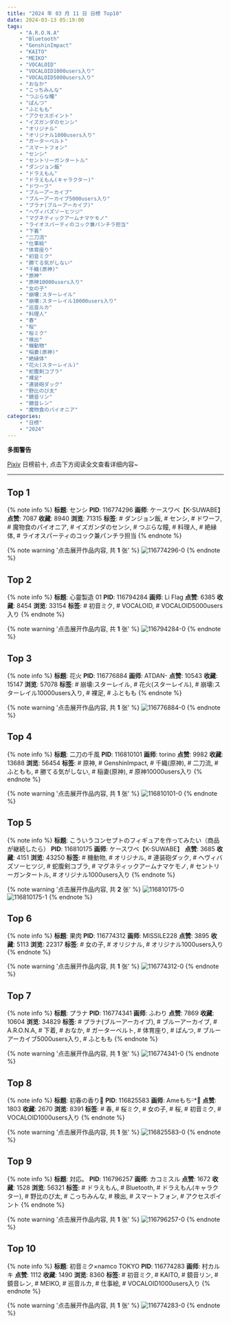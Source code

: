```yaml
---
title: "2024 年 03 月 11 日 日榜 Top10"
date: 2024-03-13 05:19:00
tags:
    - "A.R.O.N.A"
    - "Bluetooth"
    - "GenshinImpact"
    - "KAITO"
    - "MEIKO"
    - "VOCALOID"
    - "VOCALOID1000users入り"
    - "VOCALOID5000users入り"
    - "おなか"
    - "こっちみんな"
    - "つぶらな瞳"
    - "ぱんつ"
    - "ふともも"
    - "アクセスポイント"
    - "イズガンダのセンシ"
    - "オリジナル"
    - "オリジナル1000users入り"
    - "ガーターベルト"
    - "スマートフォン"
    - "センシ"
    - "セントリーガンタートル"
    - "ダンジョン飯"
    - "ドラえもん"
    - "ドラえもん(キャラクター)"
    - "ドワーフ"
    - "ブルーアーカイブ"
    - "ブルーアーカイブ5000users入り"
    - "プラナ(ブルーアーカイブ)"
    - "ヘヴィバズソーヒツジ"
    - "マグネティックアームナマケモノ"
    - "ライオスパーティのコック兼パンチラ担当"
    - "下着"
    - "二刀流"
    - "仕事絵"
    - "体育座り"
    - "初音ミク"
    - "勝てる気がしない"
    - "千織(原神)"
    - "原神"
    - "原神10000users入り"
    - "女の子"
    - "崩壊:スターレイル"
    - "崩壊:スターレイル10000users入り"
    - "巡音ルカ"
    - "料理人"
    - "春"
    - "桜"
    - "桜ミク"
    - "検出"
    - "機動物"
    - "稲妻(原神)"
    - "絶縁体"
    - "花火(スターレイル)"
    - "蛇腹剣コブラ"
    - "裸足"
    - "連装砲ダック"
    - "野比のび太"
    - "鏡音リン"
    - "鏡音レン"
    - "魔物食のパイオニア"
categories:
    - "日榜"
    - "2024"
---
```


<i class="fa fa-triangle-exclamation"></i>**多图警告**<i class="fa fa-triangle-exclamation"></i>

[Pixiv](https://www.pixiv.net/) 日榜前十, 点击下方阅读全文查看详细内容~

<!-- more -->

---

## Top 1

{% note info %}
**标题**: センシ
**PID**: 116774296 **画师**: ケースワベ【K-SUWABE】
**点赞**: 7087 **收藏**: 8940 **浏览**: 71315
**标签**: # ダンジョン飯, # センシ, # ドワーフ, # 魔物食のパイオニア, # イズガンダのセンシ, # つぶらな瞳, # 料理人, # 絶縁体, # ライオスパーティのコック兼パンチラ担当
{% endnote %}

{% note warning '点击展开作品内容, 共 **1** 张' %}
![116774296-0](https://i.pixiv.re/img-original/img/2024/03/10/00/00/33/116774296_p0.jpg)
{% endnote %}

## Top 2

{% note info %}
**标题**: 心靈製造  01
**PID**: 116794284 **画师**: Li Flag
**点赞**: 6385 **收藏**: 8454 **浏览**: 33154
**标签**: # 初音ミク, # VOCALOID, # VOCALOID5000users入り
{% endnote %}

{% note warning '点击展开作品内容, 共 **1** 张' %}
![116794284-0](https://i.pixiv.re/img-original/img/2024/03/10/16/34/27/116794284_p0.jpg)
{% endnote %}

## Top 3

{% note info %}
**标题**: 花火
**PID**: 116776884 **画师**: ATDAN-
**点赞**: 10543 **收藏**: 15147 **浏览**: 57078
**标签**: # 崩壊:スターレイル, # 花火(スターレイル), # 崩壊:スターレイル10000users入り, # 裸足, # ふともも
{% endnote %}

{% note warning '点击展开作品内容, 共 **1** 张' %}
![116776884-0](https://i.pixiv.re/img-original/img/2024/03/10/01/09/39/116776884_p0.png)
{% endnote %}

## Top 4

{% note info %}
**标题**: 二刀の千風
**PID**: 116810101 **画师**: torino
**点赞**: 9982 **收藏**: 13688 **浏览**: 56454
**标签**: # 原神, # GenshinImpact, # 千織(原神), # 二刀流, # ふともも, # 勝てる気がしない, # 稲妻(原神), # 原神10000users入り
{% endnote %}

{% note warning '点击展开作品内容, 共 **1** 张' %}
![116810101-0](https://i.pixiv.re/img-original/img/2024/03/11/00/00/25/116810101_p0.jpg)
{% endnote %}

## Top 5

{% note info %}
**标题**: こういうコンセプトのフィギュアを作ってみたい（商品が継続したら）
**PID**: 116810175 **画师**: ケースワベ【K-SUWABE】
**点赞**: 3685 **收藏**: 4151 **浏览**: 43250
**标签**: # 機動物, # オリジナル, # 連装砲ダック, # ヘヴィバズソーヒツジ, # 蛇腹剣コブラ, # マグネティックアームナマケモノ, # セントリーガンタートル, # オリジナル1000users入り
{% endnote %}

{% note warning '点击展开作品内容, 共 **2** 张' %}
![116810175-0](https://i.pixiv.re/img-original/img/2024/03/11/00/00/44/116810175_p0.jpg)
![116810175-1](https://i.pixiv.re/img-original/img/2024/03/11/00/00/44/116810175_p1.jpg)
{% endnote %}

## Top 6

{% note info %}
**标题**: 果肉
**PID**: 116774312 **画师**: MISSILE228
**点赞**: 3895 **收藏**: 5113 **浏览**: 22317
**标签**: # 女の子, # オリジナル, # オリジナル1000users入り
{% endnote %}

{% note warning '点击展开作品内容, 共 **1** 张' %}
![116774312-0](https://i.pixiv.re/img-original/img/2024/03/10/00/00/36/116774312_p0.jpg)
{% endnote %}

## Top 7

{% note info %}
**标题**: プラナ
**PID**: 116774341 **画师**: ふわり
**点赞**: 7869 **收藏**: 10604 **浏览**: 34829
**标签**: # プラナ(ブルーアーカイブ), # ブルーアーカイブ, # A.R.O.N.A, # 下着, # おなか, # ガーターベルト, # 体育座り, # ぱんつ, # ブルーアーカイブ5000users入り, # ふともも
{% endnote %}

{% note warning '点击展开作品内容, 共 **1** 张' %}
![116774341-0](https://i.pixiv.re/img-original/img/2024/03/10/00/00/45/116774341_p0.jpg)
{% endnote %}

## Top 8

{% note info %}
**标题**: 初春の香り🌸
**PID**: 116825583 **画师**: Ameもちᵕ̈*🍭
**点赞**: 1803 **收藏**: 2670 **浏览**: 8391
**标签**: # 春, # 桜ミク, # 女の子, # 桜, # 初音ミク, # VOCALOID1000users入り
{% endnote %}

{% note warning '点击展开作品内容, 共 **1** 张' %}
![116825583-0](https://i.pixiv.re/img-original/img/2024/03/11/16/41/54/116825583_p0.jpg)
{% endnote %}

## Top 9

{% note info %}
**标题**: 対応。
**PID**: 116796257 **画师**: カコミスル
**点赞**: 1672 **收藏**: 1528 **浏览**: 56321
**标签**: # ドラえもん, # Bluetooth, # ドラえもん(キャラクター), # 野比のび太, # こっちみんな, # 検出, # スマートフォン, # アクセスポイント
{% endnote %}

{% note warning '点击展开作品内容, 共 **1** 张' %}
![116796257-0](https://i.pixiv.re/img-original/img/2024/03/10/17/46/11/116796257_p0.jpg)
{% endnote %}

## Top 10

{% note info %}
**标题**: 初音ミク×namco TOKYO
**PID**: 116774283 **画师**: 村カルキ
**点赞**: 1112 **收藏**: 1490 **浏览**: 8360
**标签**: # 初音ミク, # KAITO, # 鏡音リン, # 鏡音レン, # MEIKO, # 巡音ルカ, # 仕事絵, # VOCALOID1000users入り
{% endnote %}

{% note warning '点击展开作品内容, 共 **1** 张' %}
![116774283-0](https://i.pixiv.re/img-original/img/2024/03/10/00/00/31/116774283_p0.jpg)
{% endnote %}
